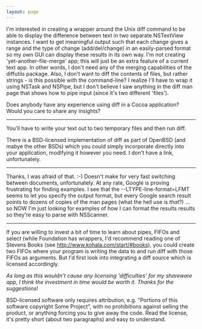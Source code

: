 ```yaml
---
layout: page
---
```




I'm interested in creating a wrapper around the Unix     diff command to be able to display the difference between text in two separate NSTextView instances. I want to get meaningful output such that each change gives a range and the type of change (add/del/change) in an easily-parsed format so my own GUI can display these results in its own way. I'm not creating 'yet-another-file-merge' app; this will just be an extra feature of a current text app. In other words, I don't need any of the merging capabilities of the diffutils package. Also, I don't want to diff the contents of files, but rather strings - is this possible with the command-line? I realize I'll have to wrap it using     NSTask and     NSPipe, but I don't believe I saw anything in the     diff man page that shows how to pipe input (since it's two different 'files').

Does anybody have any experience using     diff in a Cocoa application? Would you care to share any insights?

----

You'll have to write your text out to two temporary files and then run     diff.

There is a BSD-licensed implementation of     diff as part of OpenBSD (and mabye the other BSDs) which you could simply incorporate directly into your application, modifying it however you need. I don't have a link, unfortunately.

----

Thanks, I was afraid of that. :-) Doesn't make for very fast switching between documents, unfortunately. At any rate, Google is proving frustrating for finding examples. I see that the     --LTYPE-line-format=LFMT seems to let you specify the output format, but every Google search result points to dozens of copies of the man pages (what the hell use is *that*?) ... so NOW I'm just looking for examples of how I can format the results results so they're easy to parse with NSScanner.

----

If you are willing to invest a bit of time to learn about pipes, FIFOs and select (while Foundation has wrappers, I'd recommend reading one of 
Stevens Books (see http://www.kohala.com/start/#books), you could create two FIFOs where your program is writing the data to 
and run diff with those FIFOs as arguments. But I'd first look into integrating a diff source which is licensed accordingly.

*As long as this wouldn't cause any licensing 'difficulties' for my shareware app, I think the investment in time would be worth it. Thanks for the suggestions!*

BSD-licensed software only requires attribution, e.g. "Portions of this software copyright Some Project", with no prohibitions against selling the product, or anything forcing you to give away the code. Read the license, it's pretty short (about two paragraphs) and easy to understand.
